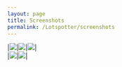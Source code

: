 ```yaml
---
layout: page
title: Screenshots
permalink: /Lotspotter/screenshots
---
```


|![](screenshots/login.jpg)|![](screenshots/home.jpg)|![](screenshots/all-lots.jpg)|  
|![](screenshots/lot-detail.jpg)|![](screenshots/purchase.jpg)|



